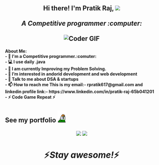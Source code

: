 <h2 align="center">
 <abc>
  <br>Hi there! I'm Pratik Raj, <img src="https://user-images.githubusercontent.com/42378118/110234147-e3259600-7f4e-11eb-95be-0c4047144dea.gif" width="30"><br>
  <br><em>A Competitive programmer :computer:</em><br>  
  <br>
    <img src="https://media.giphy.com/media/SWoSkN6DxTszqIKEqv/giphy.gif" alt="Coder GIF" width="500">
 </abc> 
</h2>
<h4 align = "left>
### <img src="https://github.com/TheDudeThatCode/TheDudeThatCode/blob/master/Assets/Developer.gif" width="45px">About Me: <br>
- 🏦 I'm a Competitive programmer.:comuter:<br>
- 💻 I use daily .java <br>
- 📖 I am currently Improving my Problem Solving. <br> 
- 👀 I’m interested in andorid development and web development<br>
- 💬 Talk to me about DSA & startups <br>
- 📫 How to reach me This is my email:- rpratik617@gmail.com and linkedin profile link:-                https://www.linkedin.com/in/pratik-raj-65b041201 <br>                                              
- ⚡ Code Game Repeat ⚡<br>
</h4>                              
<h2>See my portfolio <img src="https://raw.githubusercontent.com/ItsAnunesS/ItsAnunesS/master/src/img/parrots/flags/indiaparrot.gif" width="30" height="40"/></h2>
                                                                       
<h3 align ="center"> 
 <img src="https://github-readme-stats.vercel.app/api?username=Pratikraj001&&show_icons=true&title_color=ffffff&icon_color=bb2acf&text_color=daf7dc&bg_color=151515">
 <img src="https://github-readme-streak-stats.herokuapp.com?user=Pratikraj001&theme=react&date_format=M%20j%5B%2C%20Y%5D&fire=DDA514)](https://git.io/streak-stats">
</h3>
<h1 align='center'>⚡️<i>Stay awesome!</i>⚡️</h1>
<!---
Pratikraj001/Pratikraj001 is a ✨ special ✨ repository because its `README.md` (this file) appears on your GitHub profile.
You can click the Preview link to take a look at your changes.
--->

